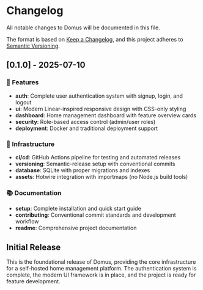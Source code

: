# Changelog

All notable changes to Domus will be documented in this file.

The format is based on [Keep a Changelog](https://keepachangelog.com/en/1.0.0/),
and this project adheres to [Semantic Versioning](https://semver.org/spec/v2.0.0.html).

<!-- CHANGELOG:INSERT -->

## [0.1.0] - 2025-07-10

### 🚀 Features
- **auth**: Complete user authentication system with signup, login, and logout
- **ui**: Modern Linear-inspired responsive design with CSS-only styling
- **dashboard**: Home management dashboard with feature overview cards
- **security**: Role-based access control (admin/user roles)
- **deployment**: Docker and traditional deployment support

### 🔧 Infrastructure
- **ci/cd**: GitHub Actions pipeline for testing and automated releases
- **versioning**: Semantic-release setup with conventional commits
- **database**: SQLite with proper migrations and indexes
- **assets**: Hotwire integration with importmaps (no Node.js build tools)

### 📚 Documentation
- **setup**: Complete installation and quick start guide
- **contributing**: Conventional commit standards and development workflow
- **readme**: Comprehensive project documentation

## Initial Release

This is the foundational release of Domus, providing the core infrastructure for a self-hosted home management platform. The authentication system is complete, the modern UI framework is in place, and the project is ready for feature development. 